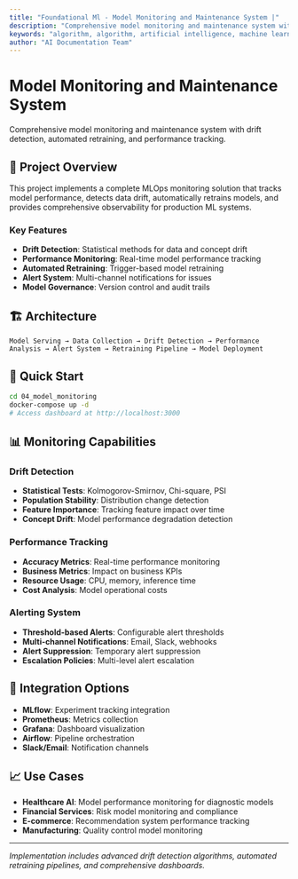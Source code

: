 ```yaml
---
title: "Foundational Ml - Model Monitoring and Maintenance System |"
description: "Comprehensive model monitoring and maintenance system with drift detection, automated retraining, and performance tracking.. Comprehensive guide covering alg..."
keywords: "algorithm, algorithm, artificial intelligence, machine learning, AI documentation"
author: "AI Documentation Team"
---
```


# Model Monitoring and Maintenance System

Comprehensive model monitoring and maintenance system with drift detection, automated retraining, and performance tracking.

## 🎯 Project Overview

This project implements a complete MLOps monitoring solution that tracks model performance, detects data drift, automatically retrains models, and provides comprehensive observability for production ML systems.

### Key Features
- **Drift Detection**: Statistical methods for data and concept drift
- **Performance Monitoring**: Real-time model performance tracking
- **Automated Retraining**: Trigger-based model retraining
- **Alert System**: Multi-channel notifications for issues
- **Model Governance**: Version control and audit trails

## 🏗️ Architecture

```
Model Serving → Data Collection → Drift Detection → Performance Analysis → Alert System → Retraining Pipeline → Model Deployment
```

## 🚀 Quick Start

```bash
cd 04_model_monitoring
docker-compose up -d
# Access dashboard at http://localhost:3000
```

## 📊 Monitoring Capabilities

### Drift Detection
- **Statistical Tests**: Kolmogorov-Smirnov, Chi-square, PSI
- **Population Stability**: Distribution change detection
- **Feature Importance**: Tracking feature impact over time
- **Concept Drift**: Model performance degradation detection

### Performance Tracking
- **Accuracy Metrics**: Real-time performance monitoring
- **Business Metrics**: Impact on business KPIs
- **Resource Usage**: CPU, memory, inference time
- **Cost Analysis**: Model operational costs

### Alerting System
- **Threshold-based Alerts**: Configurable alert thresholds
- **Multi-channel Notifications**: Email, Slack, webhooks
- **Alert Suppression**: Temporary alert suppression
- **Escalation Policies**: Multi-level alert escalation

## 🔧 Integration Options

- **MLflow**: Experiment tracking integration
- **Prometheus**: Metrics collection
- **Grafana**: Dashboard visualization
- **Airflow**: Pipeline orchestration
- **Slack/Email**: Notification channels

## 📈 Use Cases

- **Healthcare AI**: Model performance monitoring for diagnostic models
- **Financial Services**: Risk model monitoring and compliance
- **E-commerce**: Recommendation system performance tracking
- **Manufacturing**: Quality control model monitoring

---

*Implementation includes advanced drift detection algorithms, automated retraining pipelines, and comprehensive dashboards.*